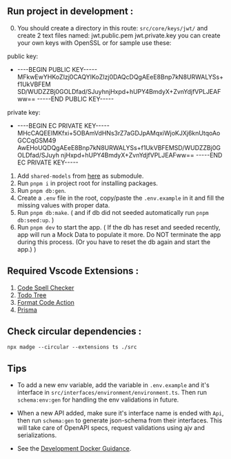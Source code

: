 ## Run project in development :
0. You should create a directory in this route: `src/core/keys/jwt/`
and create 2 text files named:
jwt.public.pem
jwt.private.key
you can create your own keys with OpenSSL or for sample use these:

public key:
- ----BEGIN PUBLIC KEY-----
MFkwEwYHKoZIzj0CAQYIKoZIzj0DAQcDQgAEeE8Bnp7kN8URWALYSs+f1UkVBFEM
SD/WUDZZBj0GOLDfad/SJuyhnjHxpd+hUPY4BmdyX+ZvnYdjfVPLJEAFww==
-----END PUBLIC KEY-----

private key:
- ----BEGIN EC PRIVATE KEY-----
MHcCAQEEIMKfxi+5OBAmVdHNs3rZ7aGDJpAMqxiWjoKJXj6knUtqoAoGCCqGSM49
AwEHoUQDQgAEeE8Bnp7kN8URWALYSs+f1UkVBFEMSD/WUDZZBj0GOLDfad/SJuyh
njHxpd+hUPY4BmdyX+ZvnYdjfVPLJEAFww==
-----END EC PRIVATE KEY-----

1. Add `shared-models` from [here](https://bitbucket.org/MikeHoss/shared-models) as submodule.
2. Run `pnpm i` in project root for installing packages.
3. Run `pnpm db:gen`.
4. Create a `.env` file in the root, copy/paste the `.env.example` in it and fill the missing values with proper data.
5. Run `pnpm db:make`. ( and if db did not seeded automatically run `pnpm db:seed:up`. )
6. Run `pnpm dev` to start the app. ( If the db has reset and seeded recently, app will run a Mock Data to populate it more. Do NOT terminate the app during this process. (Or you have to reset the db again and start the app.) )

## Required Vscode Extensions :

1. [Code Spell Checker](https://marketplace.visualstudio.com/items?itemName=streetsidesoftware.code-spell-checker)
2. [Todo Tree](https://marketplace.visualstudio.com/items?itemName=Gruntfuggly.todo-tree)
3. [Format Code Action](https://marketplace.visualstudio.com/items?itemName=rohit-gohri.format-code-action)
4. [Prisma](https://marketplace.visualstudio.com/items?itemName=Prisma.prisma)

## Check circular dependencies :

`npx madge --circular --extensions ts ./src`

## Tips

- To add a new env variable, add the variable in `.env.example` and it's interface in `src/interfaces/environment/environment.ts`. Then run `schema:env:gen` for handling the env validations in future.

- When a new API added, make sure it's interface name is ended with `Api`, then run `schema:gen` to generate json-schema from their interfaces. This will take care of OpenAPI specs, request validations using ajv and serializations.

- See the [Development Docker Guidance](https://bitbucket.org/MikeHoss/api-backend/src/staging/orchestration/README.md).
